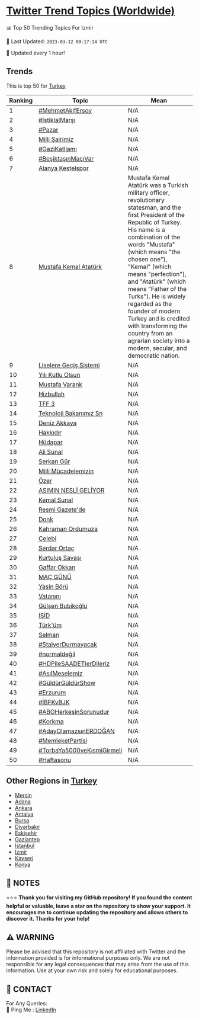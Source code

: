 [Twitter Trend Topics (Worldwide)](https://github.com/ErcinDedeoglu/Twitter-Trend-Topics)
==========


📊 Top 50 Trending Topics For Izmir

📆 Last Updated: `2023-03-12 09:17:14 UTC`

🔧 Updated every 1 hour!


## Trends

This is top 50 for [Turkey](</Turkey>)

| Ranking | Topic | Mean |
| ------- | ------------ | ------------ |
| 1 | [#MehmetAkifErsoy](http://twitter.com/search?q=%23MehmetAkifErsoy) | N/A |
| 2 | [#İstiklalMarşı](http://twitter.com/search?q=%23%c4%b0stiklalMar%c5%9f%c4%b1) | N/A |
| 3 | [#Pazar](http://twitter.com/search?q=%23Pazar) | N/A |
| 4 | [Milli Şairimiz](http://twitter.com/search?q=Milli+%c5%9eairimiz) | N/A |
| 5 | [#GaziKatliamı](http://twitter.com/search?q=%23GaziKatliam%c4%b1) | N/A |
| 6 | [#BeşiktaşınMaçıVar](http://twitter.com/search?q=%23Be%c5%9fikta%c5%9f%c4%b1nMa%c3%a7%c4%b1Var) | N/A |
| 7 | [Alanya Kestelspor](http://twitter.com/search?q=Alanya+Kestelspor) | N/A |
| 8 | [Mustafa Kemal Atatürk](http://twitter.com/search?q=Mustafa+Kemal+Atat%c3%bcrk) | Mustafa Kemal Atatürk was a Turkish military officer, revolutionary statesman, and the first President of the Republic of Turkey. His name is a combination of the words "Mustafa" (which means "the chosen one"), "Kemal" (which means "perfection"), and "Atatürk" (which means "Father of the Turks"). He is widely regarded as the founder of modern Turkey and is credited with transforming the country from an agrarian society into a modern, secular, and democratic nation. |
| 9 | [Liselere Geçiş Sistemi](http://twitter.com/search?q=Liselere+Ge%c3%a7i%c5%9f+Sistemi) | N/A |
| 10 | [Yılı Kutlu Olsun](http://twitter.com/search?q=Y%c4%b1l%c4%b1+Kutlu+Olsun) | N/A |
| 11 | [Mustafa Varank](http://twitter.com/search?q=Mustafa+Varank) | N/A |
| 12 | [Hizbullah](http://twitter.com/search?q=Hizbullah) | N/A |
| 13 | [TFF 3](http://twitter.com/search?q=TFF+3) | N/A |
| 14 | [Teknoloji Bakanımız Sn](http://twitter.com/search?q=Teknoloji+Bakan%c4%b1m%c4%b1z+Sn) | N/A |
| 15 | [Deniz Akkaya](http://twitter.com/search?q=Deniz+Akkaya) | N/A |
| 16 | [Hakkıdır](http://twitter.com/search?q=Hakk%c4%b1d%c4%b1r) | N/A |
| 17 | [Hüdapar](http://twitter.com/search?q=H%c3%bcdapar) | N/A |
| 18 | [Ali Sunal](http://twitter.com/search?q=Ali+Sunal) | N/A |
| 19 | [Serkan Gür](http://twitter.com/search?q=Serkan+G%c3%bcr) | N/A |
| 20 | [Milli Mücadelemizin](http://twitter.com/search?q=Milli+M%c3%bccadelemizin) | N/A |
| 21 | [Özer](http://twitter.com/search?q=%c3%96zer) | N/A |
| 22 | [ASIMIN NESLİ GELİYOR](http://twitter.com/search?q=ASIMIN+NESL%c4%b0+GEL%c4%b0YOR) | N/A |
| 23 | [Kemal Sunal](http://twitter.com/search?q=Kemal+Sunal) | N/A |
| 24 | [Resmi Gazete'de](http://twitter.com/search?q=Resmi+Gazete%27de) | N/A |
| 25 | [Donk](http://twitter.com/search?q=Donk) | N/A |
| 26 | [Kahraman Ordumuza](http://twitter.com/search?q=Kahraman+Ordumuza) | N/A |
| 27 | [Çelebi](http://twitter.com/search?q=%c3%87elebi) | N/A |
| 28 | [Serdar Ortaç](http://twitter.com/search?q=Serdar+Orta%c3%a7) | N/A |
| 29 | [Kurtuluş Savaşı](http://twitter.com/search?q=Kurtulu%c5%9f+Sava%c5%9f%c4%b1) | N/A |
| 30 | [Gaffar Okkan](http://twitter.com/search?q=Gaffar+Okkan) | N/A |
| 31 | [MAÇ GÜNÜ](http://twitter.com/search?q=MA%c3%87+G%c3%9cN%c3%9c) | N/A |
| 32 | [Yasin Börü](http://twitter.com/search?q=Yasin+B%c3%b6r%c3%bc) | N/A |
| 33 | [Vatanını](http://twitter.com/search?q=Vatan%c4%b1n%c4%b1) | N/A |
| 34 | [Gülşen Bubikoğlu](http://twitter.com/search?q=G%c3%bcl%c5%9fen+Bubiko%c4%9flu) | N/A |
| 35 | [IŞİD](http://twitter.com/search?q=I%c5%9e%c4%b0D) | N/A |
| 36 | [Türk'üm](http://twitter.com/search?q=T%c3%bcrk%27%c3%bcm) | N/A |
| 37 | [Selman](http://twitter.com/search?q=Selman) | N/A |
| 38 | [#StajyerDurmayacak](http://twitter.com/search?q=%23StajyerDurmayacak) | N/A |
| 39 | [#normaldeğil](http://twitter.com/search?q=%23normalde%c4%9fil) | N/A |
| 40 | [#HDPileSAADETlerDileriz](http://twitter.com/search?q=%23HDPileSAADETlerDileriz) | N/A |
| 41 | [#AsılMeselemiz](http://twitter.com/search?q=%23As%c4%b1lMeselemiz) | N/A |
| 42 | [#GüldürGüldürShow](http://twitter.com/search?q=%23G%c3%bcld%c3%bcrG%c3%bcld%c3%bcrShow) | N/A |
| 43 | [#Erzurum](http://twitter.com/search?q=%23Erzurum) | N/A |
| 44 | [#İBFKvBJK](http://twitter.com/search?q=%23%c4%b0BFKvBJK) | N/A |
| 45 | [#ABOHerkesinSorunudur](http://twitter.com/search?q=%23ABOHerkesinSorunudur) | N/A |
| 46 | [#Korkma](http://twitter.com/search?q=%23Korkma) | N/A |
| 47 | [#AdayOlamazsınERDOĞAN](http://twitter.com/search?q=%23AdayOlamazs%c4%b1nERDO%c4%9eAN) | N/A |
| 48 | [#MemleketPartisi](http://twitter.com/search?q=%23MemleketPartisi) | N/A |
| 49 | [#TorbaYa5000veKısmiGirmeli](http://twitter.com/search?q=%23TorbaYa5000veK%c4%b1smiGirmeli) | N/A |
| 50 | [#Haftasonu](http://twitter.com/search?q=%23Haftasonu) | N/A |



## Other Regions in [Turkey](</Turkey>)

* [Mersin](</Turkey/Mersin.md>)
* [Adana](</Turkey/Adana.md>)
* [Ankara](</Turkey/Ankara.md>)
* [Antalya](</Turkey/Antalya.md>)
* [Bursa](</Turkey/Bursa.md>)
* [Diyarbakır](</Turkey/Diyarbakır.md>)
* [Eskişehir](</Turkey/Eskişehir.md>)
* [Gaziantep](</Turkey/Gaziantep.md>)
* [Istanbul](</Turkey/Istanbul.md>)
* [Izmir](</Turkey/Izmir.md>)
* [Kayseri](</Turkey/Kayseri.md>)
* [Konya](</Turkey/Konya.md>)



## 📝 NOTES

⭐⭐⭐ **Thank you for visiting my GitHub repository! If you found the content helpful or valuable, leave a star on the repository to show your support. It encourages me to continue updating the repository and allows others to discover it. Thanks for your help!**


## ⚠️ WARNING

Please be advised that this repository is not affiliated with Twitter and the information provided is for informational purposes only. We are not responsible for any legal consequences that may arise from the use of this information. Use at your own risk and solely for educational purposes.


## 📨 CONTACT

 For Any Queries:  
            🏓 Ping Me : [LinkedIn](https://www.linkedin.com/in/ercindedeoglu/)
